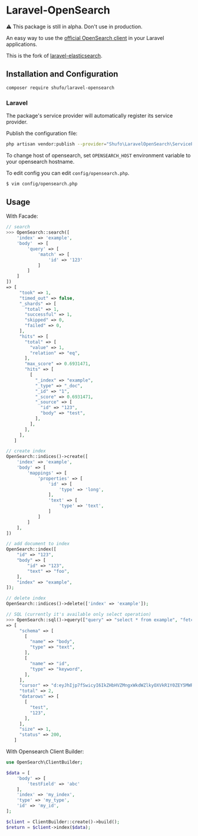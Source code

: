 # Laravel-OpenSearch

:warning: This package is still in alpha. Don't use in production.

An easy way to use the [official OpenSearch client](https://github.com/elastic/opensearch-php) in your Laravel applications.

This is the fork of [laravel-elasticsearch](https://github.com/cviebrock/laravel-elasticsearch).

## Installation and Configuration

```sh
composer require shufo/laravel-opensearch
```

### Laravel

The package's service provider will automatically register its service provider.

Publish the configuration file:

```sh
php artisan vendor:publish --provider="Shufo\LaravelOpenSearch\ServiceProvider"
```

To change host of opensearch, set `OPENSEARCH_HOST` environment variable to your opensearch hostname.

To edit config you can edit `config/opensearch.php`.

```bash
$ vim config/opensearch.php
```

## Usage

With Facade:

```php
// search
>>> OpenSearch::search([
    'index' => 'example',
    'body'  => [
        'query' => [
            'match' => [
                'id' => '123'
            ]
        ]
    ]
])
=> [
     "took" => 1,
     "timed_out" => false,
     "_shards" => [
       "total" => 1,
       "successful" => 1,
       "skipped" => 0,
       "failed" => 0,
     ],
     "hits" => [
       "total" => [
         "value" => 1,
         "relation" => "eq",
       ],
       "max_score" => 0.6931471,
       "hits" => [
         [
           "_index" => "example",
           "_type" => "_doc",
           "_id" => "1",
           "_score" => 0.6931471,
           "_source" => [
             "id" => "123",
             "body" => "test",
           ],
         ],
       ],
     ],
   ]

// create index
OpenSearch::indices()->create([
    'index' => 'example',
    'body' => [
        'mappings' => [
            'properties' => [
                'id' => [
                    'type' => 'long',
                ],
                'text' => [
                    'type' => 'text',
                ]
            ]
        ]
    ],
])

// add document to index
OpenSearch::index([
    "id" => "123",
    "body" => [
        "id" => "123",
        "text" => "foo",
    ],
    "index" => "example",
]);

// delete index
OpenSearch::indices()->delete(['index' => 'example']);

// SQL (currently it's available only select operation)
>>> OpenSearch::sql()->query(["query" => "select * from example", "fetch_size" => 1])
=> [
     "schema" => [
       [
         "name" => "body",
         "type" => "text",
       ],
       [
         "name" => "id",
         "type" => "keyword",
       ],
     ],
     "cursor" => "d:eyJhIjp7fSwicyI6IkZHbHVZMngxWkdWZlkyOXVkR1Y0ZEY5MWRXbGtEWEYxWlhKNVFXNWtSbVYwWTJnQkZrTmZVamR0VEc1ZlUwSmxOM2h4U2w5bFRWQjRaMUVBQUFBQUFBQUFxaFpqUjFGckxVRm9YMUl6Vnpkc2NXaHlabkk1VFZGbiIsImMiOlt7Im5hbWUiOiJib2R5IiwidHlwZSI6InRleHQifSx7Im5hbWUiOiJpZCIsInR5cGUiOiJrZXl3b3JkIn1dLCJmIjoxLCJpIjoiZXhhbXBsZSIsImwiOjF9",
     "total" => 2,
     "datarows" => [
       [
         "test",
         "123",
       ],
     ],
     "size" => 1,
     "status" => 200,
   ]

```

With Opensearch Client Builder:

```php
use OpenSearch\ClientBuilder;

$data = [
    'body' => [
        'testField' => 'abc'
    ],
    'index' => 'my_index',
    'type' => 'my_type',
    'id' => 'my_id',
];

$client = ClientBuilder::create()->build();
$return = $client->index($data);
```
